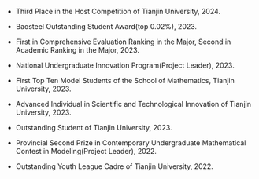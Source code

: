 - Third Place in the Host Competition of Tianjin University, 2024.

- Baosteel Outstanding Student Award(top 0.02%), 2023.

- First in Comprehensive Evaluation Ranking in the Major, Second in Academic Ranking in the Major, 2023.

- National Undergraduate Innovation Program(Project Leader), 2023.

- First Top Ten Model Students of the School of Mathematics, Tianjin University, 2023.

- Advanced Individual in Scientific and Technological Innovation of Tianjin University, 2023.

- Outstanding Student of Tianjin University, 2023.

- Provincial Second Prize in Contemporary Undergraduate Mathematical Contest in Modeling(Project Leader), 2022.

- Outstanding Youth League Cadre of Tianjin University, 2022.


